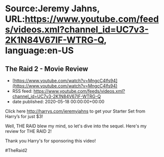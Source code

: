 # Source:Jeremy Jahns, URL:https://www.youtube.com/feeds/videos.xml?channel_id=UC7v3-2K1N84V67IF-WTRG-Q, language:en-US

## The Raid 2 - Movie Review
 - [https://www.youtube.com/watch?v=MngcC4lfs94](https://www.youtube.com/watch?v=MngcC4lfs94)
 - RSS feed: https://www.youtube.com/feeds/videos.xml?channel_id=UC7v3-2K1N84V67IF-WTRG-Q
 - date published: 2020-05-18 00:00:00+00:00

Click here http://harrys.com/jeremyjahns to get your Starter Set from Harry’s for just $3!

Well, THE RAID blew my mind, so let's dive into the sequel. Here's my review for THE RAID 2!

Thank you Harry's for sponsoring this video!

#TheRaid2


